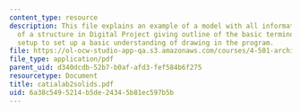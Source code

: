 ```yaml
---
content_type: resource
description: This file explains an example of a model with all information and components
  of a structure in Digital Project giving outline of the basic terminology and file
  setup to set up a basic understanding of drawing in the program.
file: https://ol-ocw-studio-app-qa.s3.amazonaws.com/courses/4-501-architectural-construction-and-computation-fall-2005/6a38c5495214b5de24345b81ec597b5b_catialab2solids.pdf
file_type: application/pdf
parent_uid: d340dcdb-52b7-b0af-afd3-fef584b6f275
resourcetype: Document
title: catialab2solids.pdf
uid: 6a38c549-5214-b5de-2434-5b81ec597b5b
---
```

